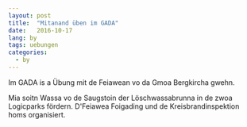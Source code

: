 ```yaml
---
layout: post
title:  "Mitanand üben im GADA"
date:   2016-10-17
lang: by
tags: uebungen
categories:
  - by
---
```


Im GADA is a Übung mit de Feiawean vo da Gmoa Bergkircha gwehn.

Mia soitn Wassa vo de Saugstoin der Löschwassabrunna in de zwoa Logicparks fördern. D'Feiawea Foigading und de Kreisbrandinspektion homs organisiert.

